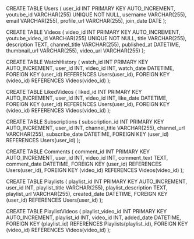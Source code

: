 CREATE TABLE Users (
    user_id INT PRIMARY KEY AUTO_INCREMENT,
    youtube_id VARCHAR(255) UNIQUE NOT NULL,
    username VARCHAR(255),
    email VARCHAR(255),
    profile_url VARCHAR(255),
    join_date DATE
);

CREATE TABLE Videos (
    video_id INT PRIMARY KEY AUTO_INCREMENT,
    youtube_video_id VARCHAR(255) UNIQUE NOT NULL,
    title VARCHAR(255),
    description TEXT,
    channel_title VARCHAR(255),
    published_at DATETIME,
    thumbnail_url VARCHAR(255),
    video_url VARCHAR(255)
);

CREATE TABLE WatchHistory (
    watch_id INT PRIMARY KEY AUTO_INCREMENT,
    user_id INT,
    video_id INT,
    watch_date DATETIME,
    FOREIGN KEY (user_id) REFERENCES Users(user_id),
    FOREIGN KEY (video_id) REFERENCES Videos(video_id)
);

CREATE TABLE LikedVideos (
    liked_id INT PRIMARY KEY AUTO_INCREMENT,
    user_id INT,
    video_id INT,
    like_date DATETIME,
    FOREIGN KEY (user_id) REFERENCES Users(user_id),
    FOREIGN KEY (video_id) REFERENCES Videos(video_id)
);

CREATE TABLE Subscriptions (
    subscription_id INT PRIMARY KEY AUTO_INCREMENT,
    user_id INT,
    channel_title VARCHAR(255),
    channel_url VARCHAR(255),
    subscribe_date DATETIME,
    FOREIGN KEY (user_id) REFERENCES Users(user_id)
);

CREATE TABLE Comments (
    comment_id INT PRIMARY KEY AUTO_INCREMENT,
    user_id INT,
    video_id INT,
    comment_text TEXT,
    comment_date DATETIME,
    FOREIGN KEY (user_id) REFERENCES Users(user_id),
    FOREIGN KEY (video_id) REFERENCES Videos(video_id)
);

CREATE TABLE Playlists (
    playlist_id INT PRIMARY KEY AUTO_INCREMENT,
    user_id INT,
    playlist_title VARCHAR(255),
    playlist_description TEXT,
    playlist_url VARCHAR(255),
    created_date DATETIME,
    FOREIGN KEY (user_id) REFERENCES Users(user_id)
);

CREATE TABLE PlaylistVideos (
    playlist_video_id INT PRIMARY KEY AUTO_INCREMENT,
    playlist_id INT,
    video_id INT,
    added_date DATETIME,
    FOREIGN KEY (playlist_id) REFERENCES Playlists(playlist_id),
    FOREIGN KEY (video_id) REFERENCES Videos(video_id)
);
